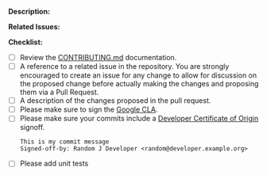<!-- markdownlint-disable first-line-h1 -->

**Description:**

<!-- Add a detailed description of the change and the rationale -->

**Related Issues:**

<!-- Add related issue references -->

**Checklist:**

- [ ] Review the [CONTRIBUTING.md](../blob/main/CONTRIBUTING.md) documentation.
- [ ] A reference to a related issue in the repository.
      You are strongly encouraged to create an issue for any change to allow for
      discussion on the proposed change before actually making the changes and
      proposing them via a Pull Request.
- [ ] A description of the changes proposed in the pull request.
- [ ] Please make sure to sign the
      [Google CLA](https://cla.developers.google.com/about/google-corporate).
- [ ] Please make sure your commits include a
      [Developer Certificate of Origin](https://developercertificate.org/)
      signoff.
  ```text
  This is my commit message
  Signed-off-by: Random J Developer <random@developer.example.org>
  ```
- [ ] Please add unit tests
